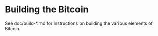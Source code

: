 Building the Bitcoin
================

See doc/build-*.md for instructions on building the various
elements of Bitcoin.
